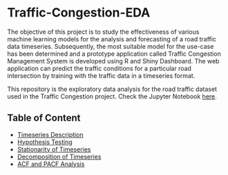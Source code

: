 # Traffic-Congestion-EDA
The objective of this project is to study the effectiveness of various machine learning models for the analysis and forecasting of a road traffic data timeseries. Subsequently, the most suitable model for the use-case has been determined and a prototype application called Traffic Congestion Management System is developed using R and Shiny Dashboard. The web application can predict the traffic conditions for a particular road intersection by training with the traffic data in a timeseries format.

This repository is the exploratory data analysis for the road traffic dataset used in the Traffic Congestion project. Check the Jupyter Notebook <a href='Traffic Congestion - Data Exploration.ipynb'>here</a>.

## Table of Content
- [Timeseries Description](#timeseries)
- [Hypothesis Testing](#proposed-hypothesis)
- [Stationarity of Timeseries](#stationarity-of-timeseries)
- [Decomposition of Timeseries](#decomposition-of-timeseries)
- [ACF and PACF Analysis](#acf-and-pacf-analysis)
